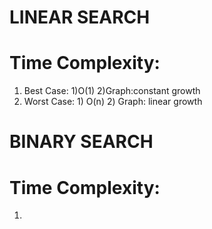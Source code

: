 # LINEAR SEARCH

# Time Complexity:
   1. Best Case:
              1)O(1)
              2)Graph:constant growth 
   2. Worst Case:
             1) O(n)
             2) Graph: linear growth
 # BINARY SEARCH
 
  # Time Complexity:
  
  1)
    


